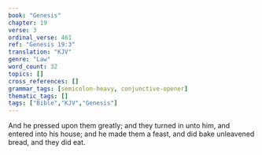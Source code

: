 ```yaml
---
book: "Genesis"
chapter: 19
verse: 3
ordinal_verse: 461
ref: "Genesis 19:3"
translation: "KJV"
genre: "Law"
word_count: 32
topics: []
cross_references: []
grammar_tags: [semicolon-heavy, conjunctive-opener]
thematic_tags: []
tags: ["Bible","KJV","Genesis"]
---
```

And he pressed upon them greatly; and they turned in unto him, and entered into his house; and he made them a feast, and did bake unleavened bread, and they did eat.
